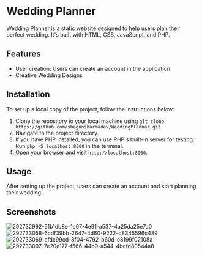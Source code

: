 # Wedding Planner
Wedding Planner is a static website designed to help users plan their perfect wedding. It's built with HTML, CSS, JavaScript, and PHP.

## Features

- User creation: Users can create an account in the application.
- Creative Wedding Designs

## Installation

To set up a local copy of the project, follow the instructions below:

1. Clone the repository to your local machine using `git clone https://github.com/shagunsharmadev/WeddingPlannar.git`
2. Navigate to the project directory.
3. If you have PHP installed, you can use PHP's built-in server for testing. Run `php -S localhost:8000` in the terminal.
4. Open your browser and visit `http://localhost:8000`.

## Usage
After setting up the project, users can create an account and start planning their wedding.

## Screenshots
![292732992-51b1db8e-1e67-4e91-a537-4a25da25e7a0](https://github.com/shagunsharmadev/WeddingPlannar/assets/111282048/3c87716c-1377-4937-8340-d4bec7ab340a)
![292733058-6cdf39bb-2647-4d60-9222-c8345596c489](https://github.com/shagunsharmadev/WeddingPlannar/assets/111282048/c323876a-d78b-4103-9c60-14c7c22f51f7)
![292733069-afdc99cd-8f04-4792-b60d-c8199f02108a](https://github.com/shagunsharmadev/WeddingPlannar/assets/111282048/e9868133-0d22-44e8-aa42-49d360af08de)
![292733097-7e20e177-f566-44b9-a544-4bcfd80544a8](https://github.com/shagunsharmadev/WeddingPlannar/assets/111282048/b6bffb6e-89b7-42ff-87f3-ac835e68ae22)


